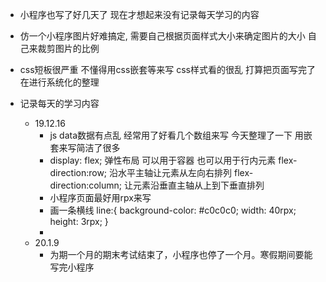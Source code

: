 - 小程序也写了好几天了 现在才想起来没有记录每天学习的内容
- 仿一个小程序图片好难搞定, 需要自己根据页面样式大小来确定图片的大小 自己来裁剪图片的比例
- css短板很严重 不懂得用css嵌套等来写 css样式看的很乱 打算把页面写完了在进行系统化的整理


- 记录每天的学习内容
    - 19.12.16
        - js data数据有点乱 经常用了好看几个数组来写 今天整理了一下 用嵌套来写简洁了很多
        - display: flex;    弹性布局 可以用于容器 也可以用于行内元素
            flex-direction:row; 沿水平主轴让元素从左向右排列
            flex-direction:column; 让元素沿垂直主轴从上到下垂直排列
        - 小程序页面最好用rpx来写
        - 画一条横线
        line:{
            background-color: #c0c0c0;
            width: 40rpx;
            height: 3rpx; 
        }
        -
    - 20.1.9
        - 为期一个月的期末考试结束了，小程序也停了一个月。寒假期间要能写完小程序
        
